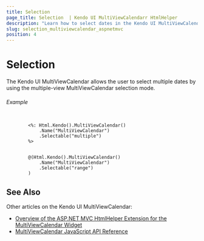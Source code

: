```yaml
---
title: Selection
page_title: Selection  | Kendo UI MultiViewCalendarr HtmlHelper
description: "Learn how to select dates in the Kendo UI MultiViewCalendar widget."
slug: selection_multiviewcalendar_aspnetmvc
position: 4
---
```


# Selection

The Kendo UI MultiViewCalendar allows the user to select multiple dates by using the multiple-view MultiViewCalendar selection mode.

###### Example

```tab-ASPX

        <%: Html.Kendo().MultiViewCalendar()
            .Name("MultiViewCalendar")
            .Selectable("multiple")
        %>
```
```tab-Razor

        @(Html.Kendo().MultiViewCalendar()
            .Name("MultiViewCalendar")
            .Selectable("range")
        )
```

## See Also

Other articles on the Kendo UI MultiViewCalendar:

* [Overview of the ASP.NET MVC HtmlHelper Extension for the MultiViewCalendar Widget](/helpers/multiviewcalendar/overview)
* [MultiViewCalendar JavaScript API Reference](http://docs.telerik.com/kendo-ui/api/javascript/ui/multiviewcalendar)
